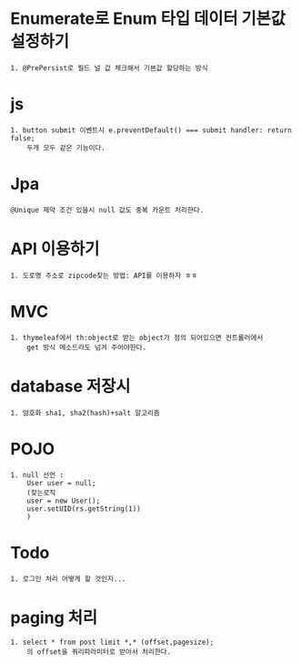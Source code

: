 # Enumerate로 Enum 타입 데이터 기본값 설정하기
    1. @PrePersist로 필드 널 값 체크해서 기본값 할당하는 방식
# js
    1. button submit 이벤트시 e.preventDefault() === submit handler: return false;
        두개 모두 같은 기능이다.
# Jpa
    @Unique 제약 조건 있을시 null 값도 중복 카운트 처리한다.
# API 이용하기
    1. 도로명 주소로 zipcode찾는 방법: API를 이용하자 ㅎㅎ
# MVC
    1. thymeleaf에서 th:object로 받는 object가 정의 되어있으면 컨트롤러에서
        get 방식 메소드라도 넘겨 주어야한다.
# database 저장시 
    1. 암호화 sha1, sha2(hash)+salt 알고리즘
# POJO
    1. null 선언 :
        User user = null;
        (찾는로직
        user = new User();
        user.setUID(rs.getString(1))
        )
# Todo
    1. 로그인 처리 어떻게 할 것인지... 
# paging 처리
    1. select * from post limit *,* (offset,pagesize);
        의 offset을 쿼리파라미터로 받아서 처리한다.